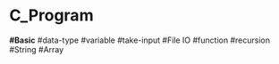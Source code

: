 # C_Program
**#Basic**
#data-type
#variable
#take-input
#File IO
#function
#recursion
#String
#Array
